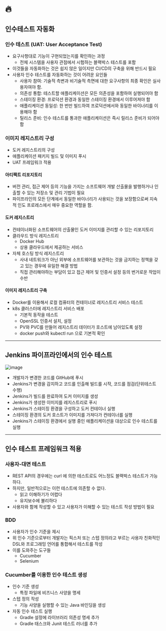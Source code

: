 # :fire: 

## 인수테스트 자동화

### 인수 테스트 (UAT: User Acceptance Test)

- 요구사항대로 기능이 구현되었는지를 확인하는 과정
  - 전체 시스템을 사용자 관점에서 시험하는 블랙박스 테스트를 포함
- 이것들을 자동화하는 것은 쉽지 않은 일이지만 CI/CD의 구축을 위해 반드시 필요
- 사용자 인수 테스트를 자동화하는 것이 어려운 요인들
  - 사용자 참여: 기술적 측변과 비기술적 측면에 대한 요구사항의 최종 확인은 실사용자여야 함.
  - 의존성 통합: 테스트할 애플리케이션은 모든 의존성을 포함하여 실행되어야 함
  - 스테이징 환경: 프로덕션 환경과 동일한 스테이징 환경에서 이루어져야 함
  - 애플리케이션 동일성: 한 번만 빌드하여 프로덕션에서와 동일한 바이너리를 이용해야 함
  - 틸리스 준비: 인수 테스트를 통과한 애플리케이션은 즉시 릴리스 준비가 되어야 함

### 이미지 레지스트리 구성

- 도커 레지스트리의 구성
- 애플리케이션 패키지 빌드 및 이미지 푸시
- UAT 프레임워크 적용

#### 아티팩트 리포지토리

- 버전 관리, 접근 제어 등의 기능을 가지는 소프트웨어 개발 산출물을 발행하거나 인출할 수 있는 저장소 및 관리 기법이 필요
- 파이프라인의 모든 단계에서 동일한 바이너리가 사용되는 것을 보장함으로써 지속적 인도 프로레스에서 매우 중요한 역할을 함.

#### 도커 레지스트리

- 컨테이너화된 소프트웨어의 산출물인 도커 이미지를 관리할 수 있는 리포지토리
- 클라우드 방식 레지스트리
  - Docker Hub
  - 상용 클라우드에서 제공하는 서비스
- 자체 호스팅 방식 레지스트리
  - 사내 네트워크가 아닌 외부에 소프트웨어를 보관하는 것을 금지하는 정책을 갖고 있는 경우에 유일한 해결 방법
  - 직접 관리해야하는 부담이 있고 접근 제어 및 인증서 설정 등의 번거로운 작업이 수반

#### 이미지 레지스트리 구축

- Docker를 이용해서 로컬 컴퓨터의 컨테이너로 레지스트리 서비스 테스트
- k8s 클러스터에 레지스트리 서비스 배포
  - 기본적 동작을 테스트
  - OpenSSL 인증서 설치, 설정
  - PV와 PVC를 만들어 레지스트리 데이터가 호스트에 남아있도록 설정
  - docker push와 kubectl run 으로 기본적 확인

---

## Jenkins 파이프라인에서의 인수 테스트

![image](https://github.com/SSOFERRET/devcourse-review/assets/148465774/0e5334f3-d7de-4be5-a587-e801c7fc4032)

- 개발자가 변경한 코드를 GitHub에 푸시
- Jenkins가 변경을 감지하고 코드를 인출해 빌드를 시작, 코드를 점검(단위테스트 수행)
- Jenkins가 빌드를 완료하여 도커 이미지를 생성
- Jenkins가 생성한 이미지를 레지스트리로 푸시
- Jenkins가 스테이징 환경을 구성하고 도커 컨테이너 실행
- 스테이징 환경의 도커 호스트가 이미지를 가져다가 컨테이너를 실행
- Jenkins가 스테이징 환경에서 실행 중인 애플리케이션을 대상으로 인수 테스트를 실행

---

## 인수 테스트 프레임워크 적용

### 사용자-대면 테스트

- REST API의 경우에는 curl 에 의한 테스트로도 어느정도 블랙박스 테스트가 가능하다.
- 하지만, 일반적으로는 이런 테스트에 의존할 수 없다.
  - 읽고 이해하기가 어렵다
  - 유지보수에 불리하다
- 사용자와 함께 작성할 수 있고 사용자가 이해할 수 있는 테스트 작성 방법이 필요

### BDD 

- 사용자가 인수 기준을 제시
- 위 인수 기준으로부터 개발자는 픽스처 또는 스텝 정의라고 부르는 사용자 친화적인 DSL와 프로그래밍 언어를 통합해서 테스트를 작성
- 이를 도와주는 도구들
  - Cucumber
  - Selenium
 
### Cucumber를 이용한 인수 테스트 생성

- 인수 기준 생성
  - 특정 파일에 비즈니스 사양을 명세
- 스텝 정의 작성
  - 기능 사양을 실행할 수 있는 Java 바인딩을 생성
- 자동 인수 테스트 실행
  - Gradle 설정에 라이브러리 의존성 명세 추가
  - Gradle 태스크와 Junit 테스트 러너를 추가

